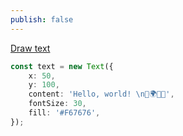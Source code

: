 ```yaml
---
publish: false
---
```


<a href="/guide/lesson-015">Draw text</a>

<script setup>
import Emoji from '../../components/Emoji.vue'
</script>

<Emoji />

```ts
const text = new Text({
    x: 50,
    y: 100,
    content: 'Hello, world! \n🌹🌍🌞🌛',
    fontSize: 30,
    fill: '#F67676',
});
```
